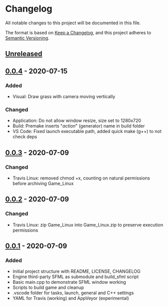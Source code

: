 # Changelog

All notable changes to this project will be documented in this file.

The format is based on [Keep a Changelog](https://keepachangelog.com/en/1.0.0/),
and this project adheres to [Semantic Versioning](https://semver.org/spec/v2.0.0.html).

## [Unreleased]

## [0.0.4] - 2020-07-15
### Added
- Visual: Draw grass with camera moving vertically

### Changed
- Application: Do not allow window resize, size set to 1280x720
- Build: Premake inserts "_action_" (generator) name in build folder
- VS Code: Fixed launch executable path, added quick make (g++) to not check deps

## [0.0.3] - 2020-07-09
### Changed
- Travis Linux: removed chmod +x, counting on natural permissions before archiving Game_Linux

## [0.0.2] - 2020-07-09
### Changed
- Travis Linux: zip Game_Linux into Game_Linux.zip to preserve execution permissions

## [0.0.1] - 2020-07-09
### Added
- Initial project structure with README, LICENSE, CHANGELOG
- Engine third-party SFML as submodule and build_sfml script
- Basic main.cpp to demonstrate SFML window working
- Scripts to build game and cleanup
- .vscode folder for tasks, launch, general and C++ settings
- YAML for Travis (working) and AppVeyor (experimental)

[Unreleased]: https://github.com/hsandt/cpp-platform-adventure/compare/v0.0.4...HEAD
[0.0.4]: https://github.com/hsandt/cpp-platform-adventure/compare/v0.0.3...v0.0.4
[0.0.3]: https://github.com/hsandt/cpp-platform-adventure/compare/v0.0.2...v0.0.3
[0.0.2]: https://github.com/hsandt/cpp-platform-adventure/compare/v0.0.1...v0.0.2
[0.0.1]: https://github.com/hsandt/cpp-platform-adventure/releases/tag/v0.0.1